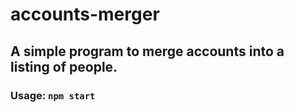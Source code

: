 # accounts-merger

## A simple program to merge accounts into a listing of people.

### Usage: `npm start`